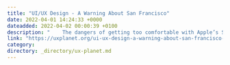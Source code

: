 ```yaml
---
title: "UI/UX Design - A Warning About San Francisco"
date: 2022-04-01 14:24:33 +0000
dateadded: 2022-04-02 00:00:39 +0100
description: "    The dangers of getting too comfortable with Apple’s San Francisco font, and why it matters for you as a UI/UX designer.  Continue reading on UX Planet »  "
link: "https://uxplanet.org/ui-ux-design-a-warning-about-san-francisco-cf2cfe9d7b0f?source=rss----819cc2aaeee0---4"
category:
directory: _directory/ux-planet.md
---
```

